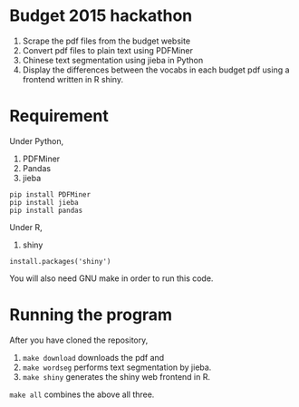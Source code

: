 
# Budget 2015 hackathon

1. Scrape the pdf files from the budget website
2. Convert pdf files to plain text using PDFMiner
3. Chinese text segmentation using jieba in Python
4. Display the differences between the vocabs in each budget pdf using
   a frontend written in R shiny.


# Requirement

Under Python,

1. PDFMiner
2. Pandas
3. jieba


```
pip install PDFMiner
pip install jieba
pip install pandas
```

Under R,

1. shiny

```
install.packages('shiny')
```

You will also need GNU make in order to run this code.


# Running the program

After you have cloned the repository,

1. `make download` downloads the pdf and
2. `make wordseg` performs text segmentation by jieba.
3. `make shiny` generates the shiny web frontend in R.

`make all` combines the above all three.
